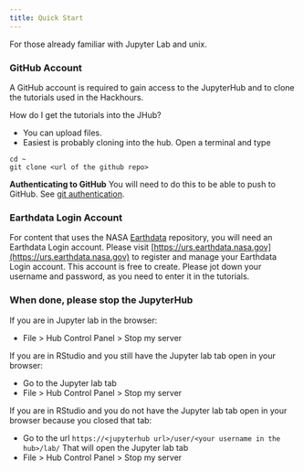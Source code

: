 ```yaml
---
title: Quick Start
---
```


For those already familiar with Jupyter Lab and unix.

### GitHub Account

A GitHub account is required to gain access to the JupyterHub and to clone the tutorials used in the Hackhours.

How do I get the tutorials into the JHub? 

* You can upload files.
* Easiest is probably cloning into the hub. Open a terminal and type
```
cd ~
git clone <url of the github repo>
```

**Authenticating to GitHub** You will need to do this to be able to push to GitHub. See [git authentication](https://nmfs-opensci.github.io/NOAAHackDays/topics-skills/02-git-authentication.html).

### Earthdata Login Account

For content that uses the NASA [Earthdata](https://www.earthdata.nasa.gov/) repository, you will need an Earthdata Login account. Please visit [https://urs.earthdata.nasa.gov](https://urs.earthdata.nasa.gov) to register and manage your Earthdata Login account. This account is free to create. Please jot down your username and password, as you need to enter it in the tutorials.


### When done, please stop the JupyterHub

If you are in Jupyter lab in the browser:

- File > Hub Control Panel > Stop my server

If you are in RStudio and you still have the Jupyter lab tab open in your browser:

- Go to the Jupyter lab tab
- File > Hub Control Panel > Stop my server

If you are in RStudio and you do not have the Jupyter lab tab open in your browser because you closed that tab:

- Go to the url `https://<jupyterhub url>/user/<your username in the hub>/lab/` That will open the Jupyter lab tab
- File > Hub Control Panel > Stop my server
